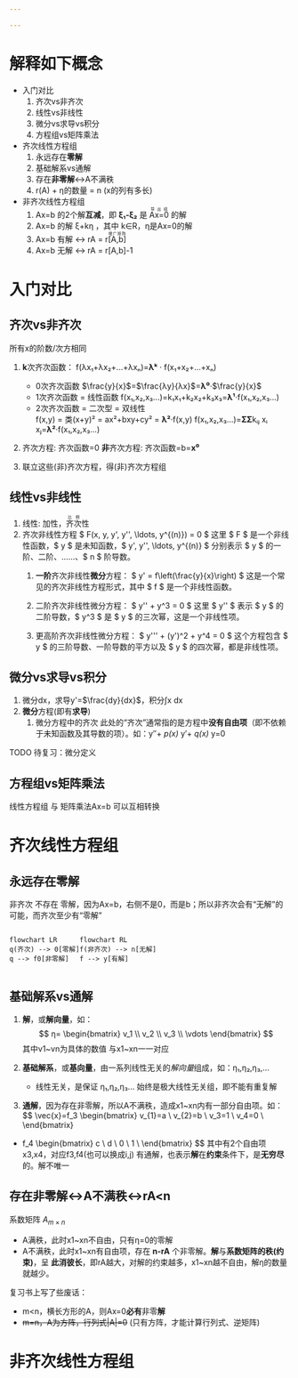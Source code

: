```yaml
---

---
```


# 解释如下概念
- 入门对比
  1. 齐次vs非齐次
  1. 线性vs非线性
  1. 微分vs求导vs积分
  1. 方程组vs矩阵乘法
- 齐次线性方程组
  1. 永远存在**零解**
  1. 基础解系vs通解
  1. 存在**非零解**↔︎A不满秩
  2. r(A) + η的数量 = n (x的列有多长)
- 非齐次线性方程组
  1. Ax=b 的2个解**互减**，即 **ξ₁-ξ₂** 是 <ruby>Ax=0<rt>导出组</rt></ruby> 的解
  2. Ax=b 的解 ξ+kη ，其中 k∈R，η是Ax=0的解
  3. Ax=b 有解 ↔︎ rA = r<ruby>[A,b]<rt>增广矩阵</rt></ruby>
  4. Ax=b 无解 ↔︎ rA = r[A,b]-1

# 入门对比

## 齐次vs非齐次
所有x的阶数/次方相同

1. **k**次齐次函数： f(λx₁+λx₂+...+λxₙ)=**λᵏ** · f(x₁+x₂+...+xₙ)
   - 0次齐次函数 $\frac{y}{x}$=$\frac{λy}{λx}$=**λ⁰**·$\frac{y}{x}$
   - 1次齐次函数 = 线性函数 f(x₁,x₂,x₃...)=k₁x₁+k₂x₂+k₃x₃=**λ¹**·f(x₁,x₂,x₃...)
   - 2次齐次函数 = 二次型 = 双线性  
     f(x,y) = 类(x+y)² = ax²+bxy+cy² = **λ²**·f(x,y)
     f(x₁,x₂,x₃...)=**ΣΣ**kᵢⱼ xᵢ xⱼ=**λ²**·f(x₁,x₂,x₃...)

1. 齐次方程: 齐次函数=0
   **非**齐次方程: 齐次函数=b=**x⁰**

1. 联立这些(非)齐次方程，得(非)齐次方程组

## 线性vs非线性
1. 线性: 加性，<ruby>齐次<rt>比例</rt></ruby>性
1. 齐次非线性方程
   $ F(x, y, y', y'', \ldots, y^{(n)}) = 0 $
   这里 $ F $ 是一个非线性函数，$ y $ 是未知函数，$ y', y'', \ldots, y^{(n)} $ 分别表示 $ y $ 的一阶、二阶、……、$ n $ 阶导数。
   1. **一阶**齐次非线性**微分**方程：
      $ y' = f\left(\frac{y}{x}\right) $
      这是一个常见的齐次非线性方程形式，其中 $ f $ 是一个非线性函数。

   2. 二阶齐次非线性微分方程：
      $ y'' + y^3 = 0 $
      这里 $ y'' $ 表示 $ y $ 的二阶导数，$ y^3 $ 是 $ y $ 的三次幂，这是一个非线性项。

   3. 更高阶齐次非线性微分方程：
      $ y''' + (y')^2 + y^4 = 0 $
      这个方程包含 $ y $ 的三阶导数、一阶导数的平方以及 $ y $ 的四次幂，都是非线性项。

## 微分vs求导vs积分
1. 微分dx，求导y'=$\frac{dy}{dx}$，积分∫x dx
2. **微分**方程(即有**求导**)
   1. 微分方程中的齐次
   此处的“齐次”通常指的是方程中**没有自由项**（即不依赖于未知函数及其导数的项）。如：y′′+ *p(x)* y′+ *q(x)* y=0

TODO 待复习：微分定义

## 方程组vs矩阵乘法
线性方程组 与 矩阵乘法Ax=b 可以互相转换

# 齐次线性方程组
## 永远存在零解
非齐次 不存在 零解，因为Ax=b，右侧不是0，而是b；所以非齐次会有“无解”的可能，而齐次至少有“零解”

<div style="display:flex;">
<div style="width:fit-content;">

```mermaid
flowchart LR
q(齐次) --> 0[零解]
q --> f0[非零解]
```

</div>
<div style="width:fit-content;">

```mermaid
flowchart RL
f(非齐次) --> n[无解]
f --> y[有解]
```
</div>
</div>

## 基础解系vs通解
1. **解**，或**解向量**，如：
$$
η=
\begin{bmatrix}
v_1 \\
v_2 \\
v_3 \\
\vdots
\end{bmatrix}
$$
其中v1~vn为具体的数值
与x1~xn一一对应

2. **基础解系**，或**基向量**，由一系列线性无关的*解向量*组成，如：η₁,η₂,η₃,...
   - 线性无关，是保证 η₁,η₂,η₃... 始终是极大线性无关组，即不能有重复解

3. **通解**，因为存在非零解，所以A不满秩，造成x1~xn内有一部分自由项。如：
$$
\vec{x}=f_3
\begin{bmatrix}
v_{1}=a \\
v_{2}=b \\
v_3=1 \\
v_4=0 \\
\end{bmatrix}
+ f_4
\begin{bmatrix}
c \\
d \\
0 \\
1 \\
\end{bmatrix}
$$
其中有2个自由项x3,x4，对应f3,f4(也可以换成i,j)
有通解，也表示**解**在**约束**条件下，是**无穷尽**的。解不唯一

## 存在非零解↔︎A不满秩↔︎rA<n
系数矩阵 $A_{m×n}$
- A满秩，此时x1~xn不自由，只有η=0的零解
- A不满秩，此时x1~xn有自由项，存在 **n-rA** 个非零解。**解**与**系数矩阵的秩(约束)**，呈 **此消彼长**，即rA越大，对解的约束越多，x1~xn越不自由，解η的数量就越少。

复习书上写了些废话：
- m<n，横长方形的A，则Ax=0**必有**非零**解**
- ~~m=n，A为方阵，行列式|A|=0~~ (只有方阵，才能计算行列式、逆矩阵)

# 非齐次线性方程组
